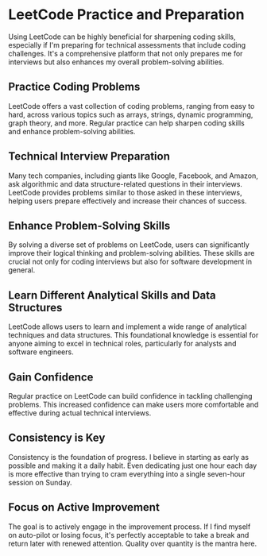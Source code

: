 # LeetCode Practice and Preparation
Using LeetCode can be highly beneficial for sharpening coding skills, especially if I'm preparing for technical assessments that include coding challenges. It's a comprehensive platform that not only prepares me for interviews but also enhances my overall problem-solving abilities.

## Practice Coding Problems
LeetCode offers a vast collection of coding problems, ranging from easy to hard, across various topics such as arrays, strings, dynamic programming, graph theory, and more. Regular practice can help sharpen coding skills and enhance problem-solving abilities.

## Technical Interview Preparation
Many tech companies, including giants like Google, Facebook, and Amazon, ask algorithmic and data structure-related questions in their interviews. LeetCode provides problems similar to those asked in these interviews, helping users prepare effectively and increase their chances of success.

## Enhance Problem-Solving Skills
By solving a diverse set of problems on LeetCode, users can significantly improve their logical thinking and problem-solving abilities. These skills are crucial not only for coding interviews but also for software development in general.

## Learn Different Analytical Skills and Data Structures
LeetCode allows users to learn and implement a wide range of analytical techniques and data structures. This foundational knowledge is essential for anyone aiming to excel in technical roles, particularly for analysts and software engineers.

## Gain Confidence
Regular practice on LeetCode can build confidence in tackling challenging problems. This increased confidence can make users more comfortable and effective during actual technical interviews.

## Consistency is Key
Consistency is the foundation of progress. I believe in starting as early as possible and making it a daily habit. Even dedicating just one hour each day is more effective than trying to cram everything into a single seven-hour session on Sunday.

## Focus on Active Improvement
The goal is to actively engage in the improvement process. If I find myself on auto-pilot or losing focus, it's perfectly acceptable to take a break and return later with renewed attention. Quality over quantity is the mantra here.
